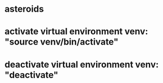 # asteroids
# activate virtual environment venv: "source venv/bin/activate"
# deactivate virtual environment venv: "deactivate"